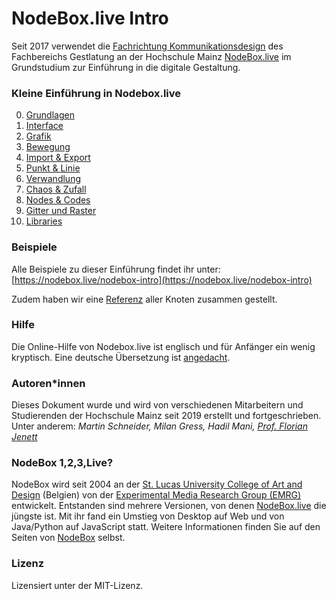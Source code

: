 # NodeBox.live Intro

Seit 2017 verwendet die [Fachrichtung Kommunikationsdesign](https://www.hs-mainz.de/studium/studiengaenge/gestaltung/bachelor-kommunikationsdesign/uebersicht/) des Fachbereichs Gestlatung an der Hochschule Mainz [NodeBox.live](https://nodebox.live) im Grundstudium zur Einführung in die digitale Gestaltung.

### Kleine Einführung in Nodebox.live

0. [Grundlagen](00-grundlagen.md)
1. [Interface](01-interface.md)
2. [Grafik](02-grafik.md)
3. [Bewegung](03-bewegung.md)
4. [Import & Export](04-import-export.md)
5. [Punkt & Linie](05-punkt-und-linie.md)
6. [Verwandlung](06-verwandlung.md)
7. [Chaos & Zufall](07-chaos-zufall.md)
8. [Nodes & Codes](08-nodes-codes.md)
9. [Gitter und Raster](09-gitter-und-raster.md)
10. [Libraries](10-libraries.md)

### Beispiele

Alle Beispiele zu dieser Einführung findet ihr unter:
[https://nodebox.live/nodebox-intro](https://nodebox.live/nodebox-intro)

Zudem haben wir eine [Referenz](nodes/00-uebersicht.md) aller Knoten zusammen gestellt.

### Hilfe

Die Online-Hilfe von Nodebox.live ist englisch und für Anfänger ein wenig kryptisch.
Eine deutsche Übersetzung ist [angedacht](https://github.com/bitcraftlab/nodebox-live-localization).

### Autoren*innen

Dieses Dokument wurde und wird von verschiedenen Mitarbeitern und Studierenden der Hochschule Mainz seit 2019 erstellt und fortgeschrieben. Unter anderem: *Martin Schneider, Milan Gress, Hadil Mani, [Prof. Florian Jenett](https://www.hs-mainz.de/personenverzeichnis/person/florian-jenett/)*

### NodeBox 1,2,3,Live?

NodeBox wird seit 2004 an der [St. Lucas University College of Art and Design](https://www.sintlucasantwerpen.be/) (Belgien) von der [Experimental Media Research Group (EMRG)](https://www.emrg.be/) entwickelt. Entstanden sind mehrere Versionen, von denen [NodeBox.live](https://nodebox.live) die jüngste ist. Mit ihr fand ein Umstieg von Desktop auf Web und von Java/Python auf JavaScript statt. Weitere Informationen finden Sie auf den Seiten von [NodeBox](https://www.nodebox.net/) selbst.

### Lizenz
Lizensiert unter der MIT-Lizenz.
